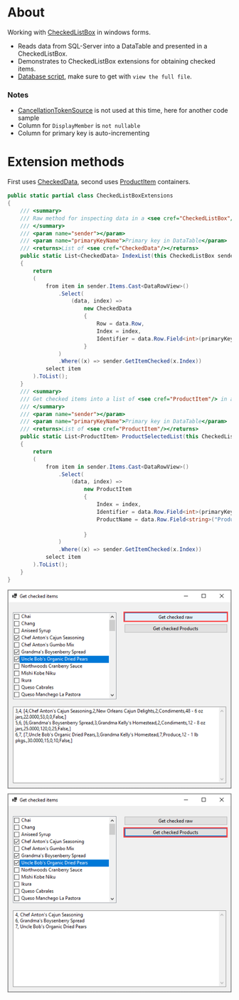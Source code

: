 ﻿# About

Working with [CheckedListBox](https://docs.microsoft.com/en-us/dotnet/api/system.windows.forms.checkedlistbox?view=net-5.0) in windows forms.

- Reads data from SQL-Server into a DataTable and presented in a CheckedListBox.
- Demonstrates to CheckedListBox extensions for obtaining checked items.
- [Database script](https://gist.github.com/karenpayneoregon/c3361a4d4503c8851dcb43f8d6b2526f), make sure to get with `view the full file`.


### Notes

- [CancellationTokenSource](https://docs.microsoft.com/en-us/dotnet/api/system.threading.cancellationtokensource?view=net-5.0) is not used at this time, here for another code sample
- Column for `DisplayMember` is `not nullable`
- Column for primary key is auto-incrementing

# Extension methods

First uses [CheckedData](https://github.com/karenpayneoregon/windows-forms-csharp/blob/Version1/SqlServerAsyncReadCore/Classes/CheckedData.cs), second uses [ProductItem](https://github.com/karenpayneoregon/windows-forms-csharp/blob/Version1/SqlServerAsyncReadCore/Classes/ProductItem.cs) containers.

```csharp
public static partial class CheckedListBoxExtensions
{
    /// <summary>
    /// Raw method for inspecting data in a <see cref="CheckedListBox"/> where the DataSource is a <see cref="DataTable"/>
    /// </summary>
    /// <param name="sender"></param>
    /// <param name="primaryKeyName">Primary key in DataTable</param>
    /// <returns>List of <see cref="CheckedData"/></returns>
    public static List<CheckedData> IndexList(this CheckedListBox sender, string primaryKeyName)
    {
        return
        (
            from item in sender.Items.Cast<DataRowView>()
                .Select(
                    (data, index) =>
                        new CheckedData
                        {
                            Row = data.Row,
                            Index = index,
                            Identifier = data.Row.Field<int>(primaryKeyName)
                        }
                )
                .Where((x) => sender.GetItemChecked(x.Index))
            select item
        ).ToList();
    }
    /// <summary>
    /// Get checked items into a list of <see cref="ProductItem"/> in a <see cref="CheckedListBox"/> where the DataSource is a <see cref="DataTable"/>
    /// </summary>
    /// <param name="sender"></param>
    /// <param name="primaryKeyName">Primary key in DataTable</param>
    /// <returns>List of <see cref="ProductItem"/></returns>
    public static List<ProductItem> ProductSelectedList(this CheckedListBox sender, string primaryKeyName)
    {
        return
        (
            from item in sender.Items.Cast<DataRowView>()
                .Select(
                    (data, index) =>
                        new ProductItem
                        {
                            Index = index,
                            Identifier = data.Row.Field<int>(primaryKeyName),
                            ProductName = data.Row.Field<string>("ProductName")

                        }
                )
                .Where((x) => sender.GetItemChecked(x.Index))
            select item
        ).ToList();
    }
}
```



![img](assets/screens.png)